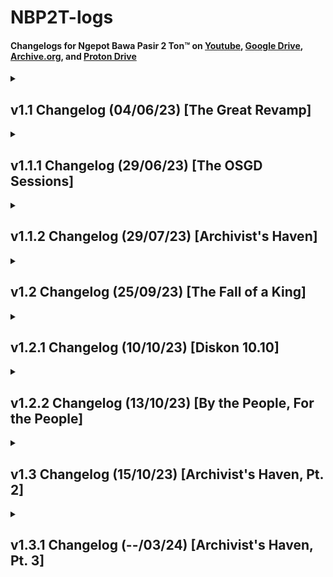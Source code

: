 # NBP2T-logs

#### Changelogs for Ngepot Bawa Pasir 2 Ton™ on [Youtube](https://www.youtube.com/playlist?list=PLgPPq_siGJwJ0YzFQI2p7lJtnqYy6A7Ij), [Google Drive](https://drive.google.com/drive/folders/1-8_wOOYFYgYm4K1Sq37ayXA5b4ORpDPf?usp=drive_link), [Archive.org](https://archive.org/details/NBP2T), and [Proton Drive](https://drive.proton.me/urls/7JES72G0MR#ApNlehXhxQ5w)

<details>
  <summary><h2>v1.1 Changelog (04/06/23) [The Great Revamp]</h2></summary>

  
  <h3>TL;DR</h3>
  
  - **Revamped 30+ Songs** (changed to their respective original remixers instead of reposters)
  - **Restored some songs** from deletion  
  - **Sort from newest** (I forgot to add this for the longest time)
  - **Fully archiving most of the mp3s** alongside crediting their original remixers (almost 2gb and will upload sometimes later perhaps)
  - **Removed weird and shit songs** you won't remember either way
  
  

<details>
    <summary><h3>Full changelog</h3></summary>

  #### Re-added removed songs
  - Re-added **Hiding Hala Haiding** by **DJ Jimmy On the Mix**
  - Re-added **DJ Terpikat Barakatak** by **Taufiq Akmal**
  - Re-added **I Love Mama Mantu**
  - Re-added **Kimi No Toriko** by **DJ Desa**
  - Re-added **DJ Papa Muda**
  - Re-added **DJ Play Date** along with its original remixer
  - Re-added **DJ Gam Gam Piri** along with its original remixer
  - Re-added **Meneketehe Phonk**
  - Re-added **Jerawat Rindu** (you know which song this is when you listen to it)
  - Re-added **DJ Ubur Ubur** (indihome paket phoenix full ver)
  - Re-added **DJ Good Life x Ela Ela**
  - Re-added **DJ Mari Bercinta** (atas artis bawah gratis)
  - Re-added **DJ Let Me Down Slowly**
  - Re-added **DJ Tanti Pargoy Preminim** (x Tremor)
  - Re-added **DJ Lo Mati Gue Party x Lagu Untukmu**
  and a lot more but I'm too lazy to write all of them

  #### Added More Viral Songs
  - Added **I Wanna Get High x Sepahit Topi Miring**
  - Added **Melody Keju Joget Pragos**

  #### Misc. Additions
  - **Added Runtah from IMP ID** because I misinputed the old Runtah
  - **Added As If It's Your Last x Cupid** because I wanted to piss Hasan off
  - **Added DJ Derniere Danse** because Hasan likes Indila and I wanted to piss him off again
  - **Added a better version of DJ Aku Merindu** because 
    - a. Old one got privated 
    - b. I wanted to piss off my dad
  - **Added original Meneketehe** because it sounds like a jedag jedug already
  - **Added new DJ Heat Waves**, but it seems to be muted and copystriked
  - **Changed DJ New Rules** because the old one was ass
  - **Now sorted from newest first** and new videos will now always go on top
  - **Backed up all the currently existing songs** in the playlist. I will later upload it to a hosting site.
</details>
 </details>


<details>
  <summary><h2>v1.1.1 Changelog (29/06/23) [The OSGD Sessions]</h2></summary>

<h3>TL;DR</h3>

  - **Added some new songs, some coming from <a href="https://www.youtube.com/watch?v=DCJJ350Bmm4">OSGDmemes' DJ Set Session</a>** 
  - **Added the oldest available upload of DJ Rindu Semalam**, but I doubt that it's the original remixer.

<details>
  <summary><h3>Full changelog</h3></summary>

  #### New Songs
  - **Added Cikicikibambam x Amor Probido** ((welot kang copet))
  - **Added DJ She Doesn't Mind**
  - **Added Pernikahan Dini (Sped Up)** (thanks for the submission from my sister)
  - **Added Di Reject (Sped Up)** (again, thanks for the submission from my sister)
  - **Added DJ Wiro Sableng**
  - **Added DJ Emang Kamu Dasar Lonte Bajingan** (submission by @onepip on Discord)
  - **Added** the correct **DJ Kill Bill**
  - **Added DJ Aku Di Matamu**
  - **Added DJ Aw Aw Aw**
  - **Added DJ Kisses Back**
 
  </details>
</details>

<details>
  <summary><h2>v1.1.2 Changelog (29/07/23) [Archivist's Haven]</h2></summary>

<h3>TL;DR</h3>

  - **Uploaded the archived songs to Google Drive.** Might contain songs deleted from the playlist. Check it out <a href="https://drive.google.com/drive/folders/1-8_wOOYFYgYm4K1Sq37ayXA5b4ORpDPf?usp=drive_link">here<a/>.
  - **Re-added 2 deleted songs and added 3 new songs.**

<details>
  <summary><h3>Full changelog</h3></summary>

  #### Uploaded the JJ Archive to Google Drive
   Named it the "ETS2 Radio" because I use these songs during delivery in ETS2.  
   Folder will auto-update so I don't have to worry about reuploading stuff  
   [Free to download, btw](https://drive.google.com/drive/folders/1-8_wOOYFYgYm4K1Sq37ayXA5b4ORpDPf?usp=drive_link)
  

  #### New songs
  - **Added DJ Papa Americano** from **Exel Sack** the big boy
  - **Added DJ Luffy Thai Remix** (this was actually an old submission I never got to add)
  - **Added DJ Hamil Duluan x Soulja Boy** (youuuuuuu)
  - **Added DJ She Doesn't Mind**, this time from **Djremix Thai**

  #### Re-added removed songs
  - Re-added **Mak Lemak Lemak** but now it's the original remixer
  - Re-added **DJ Sweet Little Bumblebee** by **Adit Fvnky Rmx**
  - Re-added **DJ Gafarastyle Jungle Dutch**
  </details>
</details>


<details>
  <summary><h2>v1.2 Changelog (25/09/23) [The Fall of a King]</h2></summary>

<h3>TL;DR</h3>

  - **First huge revamp of the playlist!!!** Sadly not a good one.
  - **Re-added some songs and added new songs.** One of them is a pretty well known club banger. 

<details>
  <summary><h3>Full changelog</h3></summary>

  #### Huge Revamp! DJ Mbon Mbon songs are all gone!
  Much as I'm sad to announce this, it seems that DJ Mbon Mbon's channel has been deleted and/or taken down.     
  All of his songs are still available on the [Google Drive](https://drive.google.com/drive/folders/1-8_wOOYFYgYm4K1Sq37ayXA5b4ORpDPf?usp=drive_link) though.   
  You're always in our hearts, DJ Mbon Mbon.

  #### New songs
  - **Added Peggy Gou - Nanana (Koplo Is Me Remix)**
  - **Added DJ In The Stars** by **DJ Komang**
  - **Added DJ Gratata** by **DJ Cantik**
  - **Added Sahara** by Whisnu Santika (WELCOME TO SAHARA B**CH)


  #### Re-added removed songs
  - Re-added **DJ Skibidi Bom** by the original remixer, **Dede Kelvin**
  - Re-added **DJ Booty Call x Super Freaky Girl** by **RYAN TMR**
  - Re-added **DJ Bukan Cinta 1 atau 2** by **Ucil Fvnky**
  - Re-added **DJ Joget Keju Pragos** by **Unyil Funky**
  - Re-added **Kutukan Mantan** by **Lusiana Malala** (I wrongly added a reupload previously) ((huge thanks to **@officialyaperson** in Discord for reminding me))
 
  </details>
</details>


<details>
  <summary><h2>v1.2.1 Changelog (10/10/23) [Diskon 10.10]</h2></summary>

<h3>TL;DR</h3>

  - ~~**Discount Time!!!**~~ Just kidding, there is no such thing as a discount in the playlist.  
  - **Re-added some deleted songs and added lots of new songs.**
  - **BROUGHT A LOST MEDIA FROM THE DEAD.** Like seriously, it took me almost a year to find this song and it came back like nothing had happened. 

<details>
  <summary><h3>Full changelog</h3></summary>

  #### Resurrected a lost media!
  I'm not exaggerating when I say that this was the hardest one to find.  
  It took me about 8 months to find before this song resurfaced in the web archive.  
  Anyways, probably will reupload on my channel (or not, because the last time I've seen this song, it was being copystriked)  

  Oh. Yeah. Forgot to tell you. It's **Care Bebek** from **DJ ERKA**.

  #### New songs
  - **Added DJ Corona** (this is peak humor according to Indonesians in 2023)
  - **Added DJ Campina** by **DJ Wahyu RMX**
  - **Added Pantun Janda** by **Muqadam** (this wasn't a DJ song but I figured it was enough of a banger that I need to include this here)
  - **Added Ikan Dalam Kolam** by **Muqadam** (same reason as above)
  - **Added DJ Bernyanyi** by **Ramuji Akmal Sadega**
  - **Added DJ Die For You** by **Raymondphilipus** (turns out not as bad as I thought)
  - **Added DJ Skibidi Bom**, this time from **Hendy Adji**
  - **Added DJ Paket Ashiap** by **Jay Stefan**
  - **Added DJ Japanese Goblin x Jedag Jedug Preman** by **Afrian AF** (I swear I hate this song so much)
  - **Added Move Your Body x Pak Cepak Jeder** by **Unyil 12 Remix**
  - **Added Bila Tiba (Funkot Remix)** by **Adhyarta Funkot**

  #### Re-added removed songs
  - Re-added **DJ Untuk Pengisi Hatiku** by the original remixer, **DJ Komang Rimex**
  - Re-added **DJ Chica Loca** by **Zein Fvnky**
  - Re-added **Jedag Jedug Preman** by **Afrian AF** because for some reason the old one got taken down
 
  </details>
</details>

<details>
  <summary><h2>v1.2.2 Changelog (13/10/23) [By the People, For the People]</h2></summary>

<h3>TL;DR</h3>

  - **Submissions! Fun!** Like, really. You guys are doing me a huge favor here by curating this playlist with y'all's taste.  
    I can't curate every single song ever (and I might be oblivious to some of the songs you folks listen to), so by submitting songs,  
    you guys are helping me a huge lot over this playlist. Thank you again.

<details>
  <summary><h3>Full changelog</h3></summary>
  
  #### Song Submissions!!! (I'm so happy if you can't tell)
  - **Added DJ Cikini ke Gondangdia** by **Nabih Fvnky** (thanks to **@accamaw** on Discord for reminding me that this song exists) ((actually no thanks because i hated this song so much))
  - **Added DJ Persija OT** by **DJ FAKHRI** (again, huge thanks to **@accamaw**) ((this is even worse))
  - **Added DJ Pergi Pagi Pulang Pagi** by **Fikri Asia** (thanks to my sister for the submission) ((i legitimately forgot this song exists even though i listened to it live weeks prior))
  - **Added DJ Karna Su Sayang** by **Mocil Fvnky** (submission by **@officialyaperson** on Discord)
  - **Added DJ Malam Pagi x Hamil Duluan** by **Lil Mizan** (another submission by **@officialyaperson**)
  - **Added Kutukan Mantan**, but this time it's from **Angelbert Rap** (yet another gacor submission by **@officialyaperson**)
  - **Added DJ Hadal Ahbek** by **DJ Tebang** (courtesy of **@truejune.** on Discord, thanks a lot homeboy)
  - **Added DJ Ci Ciro Ciro Funkot (Slowed + Reverb)** by **Randa Prasetyo** (such a banger submission were made by **@fardan.** on Discord)
  - **Added DJ Ya Odna (Slowed + Reverb)** by **SAEE RMX** (once again, a submission from **@fardan.**)
  - **Added DJ Penjaga Hati House** by **Rumah Baja** (a very unexpected submission from **@deedzz.**, dude knows what's music to my ears)

Hit me up anywhere if you want to submit anything. Mostly Discord @andiama and Instagram [@pictureswithaiden](https://www.instagram.com/pictureswithaiden/).
 
  </details>
</details>

<details>
  <summary><h2>v1.3 Changelog (15/10/23) [Archivist's Haven, Pt. 2]</h2></summary>

<h3>TL;DR</h3>

  - **Archive.org backups!** Peep it over [here](https://archive.org/details/NBP2T)
  - **Added correct metadatas for the Google Drive backup** (and subsequently Archive.org)
  - **Revamped and added some songs following the addition of correct metadata** including 1 lost media restored out of my curiosity

<details>
  <summary><h3>Full changelog</h3></summary>
  
  #### Archive.org backup
  Let's hope this one stays up forever. I really don't want to leave these songs unattended with my GDrive because Google could do anything if they wanted to.  
  Better safe than sorry, right? Anyways this would probably be updated every few weeks or months.  
  I don't have the time to attend it everytime I download new songs.  
  [Always free to download, of course](https://archive.org/details/NBP2T)

  #### Correct metadatas(!)
  Sorry for neglecting this for the longest time.  
  Pretty dumb to think that I can rename filenames but can't change the filename into metadata tags.
  Anyways, updates already pushed to the Google Drive and Archive.org backups (sadly not available for YouTube but oh well)

  #### Revamped and replaced songs
  - Replaced **DJ Untuk Pengisi Hatiku x Mama Muda** with the original one. Turns out it was called **Ku Tak Akan Bersuara x Mama Muda**. My bad.
  - Added the original **DJ De Ra Go** (which was made by **Noka AxL**) without removing the sped up one.
  - Replaced **DJ Hei Apa Apa x Tak Tak Tik Tik** by **Donny Fernanda** (sorry the original name was very vulgar I had to change it a little)
  - Replaced **DJ Hooh Tenan x Ente Kadang Kadang** with the original remixer, **Mirza Mohamad**
  - Replaced **DJ Pak Wong Vong** reupload with the one from **DJ Hengky**
  - Added **DJ Rungkad** by **Dhea Angela** without removing the sped up version.
  - Replaced **DJ Israel Babi** into an extended one. Thank you, **Unknown** on YT.
  - Replaced **DJ Perawan Desa** with the [hopefully] original one.
  - Replaced **DJ Domba Kuring** with another reuploaded one. Let's just hope this one holds.
  - Replaced **DJ Realme** with a full version one where **Ikky Pahlevii** remixes other ringtones too

  #### More submissions
  - **Added DJ Jujur Sa Su Bilang** by **༒•MAYKEL MANTOW•༒** (no im not joking thats his youtube username)
  - **Added DJ Wheels On The Bus Cocomelon** by **DJ Tebang** (submission by me) ((this was so far the worst joke submission ever made))
  - **Added DJ I Just Can't** by **Kevin Rater** (submission by **@fardan.**)
  - **Added DJ As If It's Your Last** by **Nopal Kiky** (submission by **@truejune.**)
  - **Re-added DJ It's Only Me** after missing for over a year. Thank you, **Yoga BeatMap** I had so much trouble looking for your content. 


  </details>
</details>


<details>
  <summary><h2>v1.3.1 Changelog (--/03/24) [Archivist's Haven, Pt. 3]</h2></summary>

<h3>TL;DR</h3>

  - **Mooooooooooore Submissions!** As per usual!
  - **New Backup Method**?!!!?!?? Indeed! This time it's on Proton Drive. Go check it out [here](https://drive.proton.me/urls/7JES72G0MR#ApNlehXhxQ5w).

<details>
  <summary><h3>Full changelog</h3></summary>
  
  #### Added and replaced new stuff (including submissions!)
  - Replaced **DJ Ainsi Bas La Vida** to its original remixer, **DJ USUP**
  - Replaced **DJ Harmoni** by **Nofin Asia**
  - Replaced **DJ Close Your Eyes x Bangun Pagi Selfie** by **DJ Kunam** (which was officially recognized by KSHMR!)
  - Added **DJ Mungkin Kurang Goyang** by **Iwansteep** (sorry I forgor to add this even though I've listened to it about 10 times now)
  - Added **DJ Trombone x Pelan Pelan Pak Sopir** by **Naufal Akbar** (I love the brass so much in this song, legitimately a well made remix for me personally)
  - Replaced **DJ All Night x Telahepa** by **DJ Nansuya**, now not a reupload.
  - Replaced **DJ Linting Daun** by **DJ Love**
  - Added **DJ Love Nwantiti** by **CAHYO 0103 RNDM**
  - Added **DJ Welcom To PUBG Mobile**, originally by **Rahmat Tahalu**, now remixed by the one and only composer who [had beef with Pizza Hut Indonesia for 28 hours](https://twitter.com/_mardial_/status/1714281468124610729), **Mardial**!
  - Added **DJ Sosweet Breakfunk** by **fmputra**
  - Added **DJ Sosweet Breakfunk (Sped Up)** by **fmputra**(too) ((ok i'll admit to speeding it up myself and not taking the ones from the internet, sorry folks.))
  - Replaced **DJ Dulu Something Sekarang Nothing** by **Rahmat Tahalu** because the old one was removed from YouTube
  - Added **DJ Trombone** by **Ely Syahreza feat. Ilham VZR**
  - Added **DJ I Love You 3000 x Nanda Lemon**, by **RK MIX** (NANDA LEMOOOOOOOON)
  - Added **DJ Maumere**, by **DJ Komang Rimex**
  - Added **DJ Mengapa Mudahnya Hatimu Mendua** by **Dennis Dethan** (Lagu gimmick BUSSID Bang Windah)
  - Added **DJ Malam Pagi x Hamil Duluan x Sampe Bawah** by **Soundingin** (this is the closest version I can get to a Sampe Bawah remix)
  - Added **DJ Goyang Dayung Mashup** by **Maman Fvndy** (this was taken down very quickly after I added to my playlist)
  - Added **DJ Closed Doors x Terbang Bersamaku** by **Maman Fvndy**
  - Added **DJ Joanna Mashup** by **Maman Fvndy**
  - Added **DJ Diperchaos Edamame** by **Hikmal AR** (I had to pull this one out from the depths of archive.org)
  - Added **Ahok Durjana Phonk Remix** by **lilepan** (was unlisted the last time I've seen it)
  - Added **Oke Gas 2** by **Richard Jersey**
  - Added **DJ Terlalu** by **Hendy Adji**
  - Added **DJ Senam Pramuka** by **DJ Nansuya**
  - Added **DJ Wadadadang** by **DJ Nansuya**
  - Added **DJ Aku Lagi Bete** by **DJ Nansuya**
  - Added **DJ Isabella Mashup** by **Ecko Pillow** (this is such a banger tbh)
  - Added **DJ Pikiranku Lepas** by **Kila Fvnky**
  - Added **DJ Om Anton Lari Maraton** by **Entus Korena** (bruakakakak)
  - Added **DJ Tokyo Drift x Hamil Duluan** by **Anantavinnie** (my sister really liked this remix for some reason)
  - Added **DJ Meriang (Sped Up)** (no source because the speed up dude didn't credit it :((()
  - Added **DJ What It Is** by **Adit Fvnky Rmx**
  - Added **DJ What It Is (Breakbeat Ver.)** by **Langit XDI** (same guy as the dude who made DJ Aku Di Matamu that went viral on NapKing's community at one point)
  - Added **Kopi Dangdut** by **Vita Alfia**
  - Added **DJ Tragedi Kamar Mandi** by **DJ Mahesa**
  - Added **DJ Dapa Malaria x Ngana Dengar Ni Lagu** by **Fikri Fvnky**
  - Added the original **DJ Sikok Bagi Duo**, by **DJ Dody**
  - Added **DJ My Marmalade**(pak prabowo mwah, pak prabowo jigi jaga) by **Bosil Kompeng and Reedit Tunes ID**
  - Added **DJ Fortune Cookies** by **Putra Damanik** (i just know i just pissed off like 30000 jkt48 fans out there)
  - Added **DJ Montage Gladiator Reborn** by **DJ Komang**
  - Added **One** by **Rizky Ayuba**
  - Added **DJ PRESIDEN GUOBLOK** by **FRHN MUS!C** ((((ISTANANYA MENJADI ISTANA IBLIS))))
  - Added **DJ Bukan Kaleng Kaleng** by **ARYA RMX**, renamed to **DJ Terbayang Bayang Kamu** for simplicity purposes
  - Added **DJ Santri Pekok** by **Bongobarbar**
  </details>
</details>
